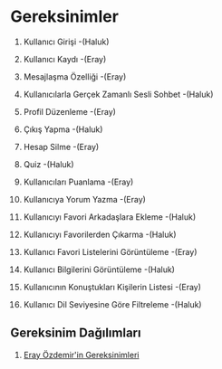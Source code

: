 # Gereksinimler

1. Kullanıcı Girişi  -(Haluk)

2. Kullanıcı Kaydı  -(Eray)

3. Mesajlaşma Özelliği  -(Eray)

4. Kullanıcılarla Gerçek Zamanlı Sesli Sohbet  -(Haluk)

5. Profil Düzenleme  -(Eray)

6. Çıkış Yapma  -(Haluk)

7. Hesap Silme  -(Eray)

8. Quiz  -(Haluk)

9. Kullanıcıları Puanlama  -(Eray)

10. Kullanıcıya Yorum Yazma  -(Eray)

11. Kullanıcıyı Favori Arkadaşlara Ekleme  -(Haluk)

12. Kullanıcıyı Favorilerden Çıkarma  -(Haluk)

13. Kullanıcı Favori Listelerini Görüntüleme  -(Eray)

14. Kullanıcı Bilgilerini Görüntüleme  -(Haluk)

15. Kullanıcının Konuştukları Kişilerin Listesi  -(Eray)

16. Kullanıcı Dil Seviyesine Göre Filtreleme  -(Haluk)


## Gereksinim Dağılımları

1. [Eray Özdemir'in Gereksinimleri](https://github.com/halukakbash/TalkApp/blob/main/Eray%20%C3%96zdemir%20-%20Gereksinim.md)

